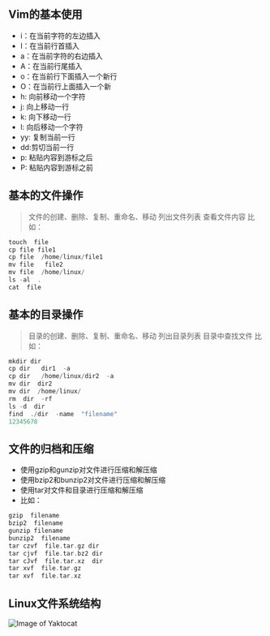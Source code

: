 ## Vim的基本使用

* i：在当前字符的左边插入
* I：在当前行首插入
* a：在当前字符的右边插入
* A：在当前行尾插入
* o：在当前行下面插入一个新行
* O：在当前行上面插入一个新
* h: 向前移动一个字符
* j: 向上移动一行
* k: 向下移动一行
* l: 向后移动一个字符
* yy: 复制当前一行
* dd:剪切当前一行
* p: 粘贴内容到游标之后
* P: 粘贴内容到游标之前

## 基本的文件操作

>文件的创建、删除、复制、重命名、移动
>列出文件列表
>查看文件内容
>比如：
```c
touch  file
cp file file1
cp file  /home/linux/file1
mv file   file2
mv file  /home/linux/
ls -al  .
cat  file
```

## 基本的目录操作

>目录的创建、删除、复制、重命名、移动
>列出目录列表
>目录中查找文件
>比如：

```c
mkdir dir
cp dir   dir1  -a
cp dir   /home/linux/dir2  -a
mv dir  dir2
mv dir  /home/linux/
rm  dir  -rf
ls -d  dir
find  ./dir  -name  "filename"
12345678
```

## 文件的归档和压缩

* 使用gzip和gunzip对文件进行压缩和解压缩
* 使用bzip2和bunzip2对文件进行压缩和解压缩
* 使用tar对文件和目录进行压缩和解压缩
* 比如：
```c
gzip  filename
bzip2  filename
gunzip filename
bunzip2  filename
tar czvf  file.tar.gz dir
tar cjvf  file.tar.bz2 dir
tar cJvf  file.tar.xz  dir
tar xvf  file.tar.gz
tar xvf  file.tar.xz
```

## Linux文件系统结构

![Image of Yaktocat](https://nts.newbieol.com/static/k6/mySQL/class-002/img/linux_fs.jpg)
